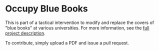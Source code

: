# Occupy Blue Books

This is part of a tactical intervention to modify and replace the covers of "blue books" at various universities. For more information, see the [full project description](http://projects.jessefulton.com/blue-books/).

To contribute, simply upload a PDF and issue a pull request.
